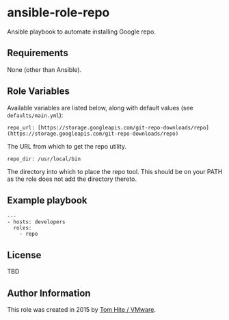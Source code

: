 # ansible-role-repo

Ansible playbook to automate installing Google repo.

## Requirements

None (other than Ansible).

## Role Variables

Available variables are listed below, along with default values (see `defaults/main.yml`):

    repo_url: [https://storage.googleapis.com/git-repo-downloads/repo](https://storage.googleapis.com/git-repo-downloads/repo)

The URL from which to get the repo utility.

    repo_dir: /usr/local/bin

The directory into which to place the repo tool. This should be on your PATH as the role does not add the directory thereto.

## Example playbook
```
---
- hosts: developers
  roles:
    - repo
```

## License

TBD

## Author Information

This role was created in 2015 by [Tom Hite / VMware](http://www.vmware.com/).
